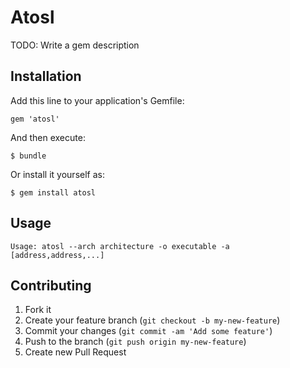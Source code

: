 # Atosl

TODO: Write a gem description

## Installation

Add this line to your application's Gemfile:

    gem 'atosl'

And then execute:

    $ bundle

Or install it yourself as:

    $ gem install atosl

## Usage
```
Usage: atosl --arch architecture -o executable -a [address,address,...]
```

## Contributing

1. Fork it
2. Create your feature branch (`git checkout -b my-new-feature`)
3. Commit your changes (`git commit -am 'Add some feature'`)
4. Push to the branch (`git push origin my-new-feature`)
5. Create new Pull Request
